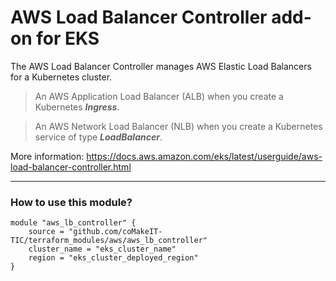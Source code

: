 # AWS Load Balancer Controller add-on for EKS

The AWS Load Balancer Controller manages AWS Elastic Load Balancers for a Kubernetes cluster.

> An AWS Application Load Balancer (ALB) when you create a Kubernetes ***Ingress***.

> An AWS Network Load Balancer (NLB) when you create a Kubernetes service of type ***LoadBalancer***.

More information: https://docs.aws.amazon.com/eks/latest/userguide/aws-load-balancer-controller.html

---
### How to use this module?
```
module "aws_lb_controller" { 
    source = "github.com/coMakeIT-TIC/terraform_modules/aws/aws_lb_controller" 
    cluster_name = "eks_cluster_name" 
    region = "eks_cluster_deployed_region" 
}
```